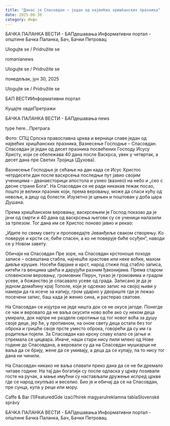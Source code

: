 ```yaml
---
title: "Данас је Спасовдан – један од највећих хришћанских празника"
date: 2025-06-30
category: Инфо
---
```


БАЧКА ПАЛАНКА ВЕСТИ - БАПдешавања Информативни портал - општине Бачка Паланка, Бач, Бачки Петровац

Ulogujte se / Pridružite se

romanianews

Ulogujte se / Pridružite se

понедељак, јун 30, 2025

Ulogujte se / Pridružite se

БАП ВЕСТИИнформативни портал

Куцајте овдеПретражи

БАЧКА ПАЛАНКА ВЕСТИ - БАПдешавања news

type here...Претрага

Фото: СПЦ
            Српска православна црква и верници славе један од највећих хришћанских празника, Вазнесење Господње – Спасовдан. Спасовдан је један од десет празника посвећених Господу Исусу Христу, који се обележава 40 дана после Васкрса, увек у четвртак, а десет дана пре Светих Тројица (Духова).

Вазнесење Господње је сећање на дан када се Исус Христос четрдесети дан после васкрсења последњи пут јавио својим ученицима – дванаесторици апостола и узнео (вазнео) на небо и „сео с десне стране Бога“.
На Спасовдан се не ради никакав тежак посао, пошто је велики празник који, према веровању, може да спаси кућу од невоље, а децу од болести. Изузетно је цењен и поштован у доба цара Душана.


Према хришћанском веровању, васкрсењем је Господ показао да је јачи од смрти и 40 дана од васкрсења његови су се ученици налазили за трпезом. Тог дана им се Христос поново јавио и рекао:


„Идите по свему свету и проповедајте Јеванђеље сваком створењу. Ко поверује и крсти се, биће спасен, а ко не поверује биће осуђен“, наводи се у Новом завету.



Обичаји на Спасовдан
Пре зоре, на Спасовдан крстоноше походе записе – освештана стабла, најчешће храстове или неке воћке, махом дивље крушке. Носећи барјаке и крст, народ стиже под стабло записа, китећи га венцима цвећа и дарујући разним ђаконијама.
Према старом словенском веровању, громовник Перун, тукао је громовима и градом усеве, а божанство је спасавало усеве од града.
Записано је да је једном домаћину крај Тополе, који је одсекао запис на својој њиви у намери да га исече за капију, гром ударио у двориште где је лежао посечени запис, баш када је женио сина, и растерао сватове.












На Спасовдан се изјутра не једе ништа док се не окусе јагоде. Понегде се чак и веровало да не ваља окусити ново воће ако су неком деца умирала, док најпре не разделе сиротињи од тог новог воћа за душу своје деце, јер ће, у противном, на оном свету деца остати без тог оброка и гришће своје прсте уместо оброка, говорећи да су им га родитељи појели.
За Спасовдан као крсну славу клало се јагње и спремала се цицвара. Иначе, наши стари нису пили млеко од Нове године до Спасовдана, а веровали су да на Спасовдан мушкарци не ваља да се брију, жене да се умивају, а деца да се купају, па то нису тог дана ни чинили.


На Спасовдан никако не ваља спавати преко дана да се не би дремало читаве године.
На тај дан богатији су после одласка у цркву позивали госте на ручак, а мање имућни су настављали дружење испред цркве где се народ окупљао и веселио. Био је и обичај да се на Спасовдан, пре сунца, купа у реци или мору.

Caffe & Bar (1)FeaturedGde izaći?hírek magyarulreklamna tablaSlovenské správy

БАЧКА ПАЛАНКА ВЕСТИ - БАПдешавања Информативни портал - општине Бачка Паланка, Бач, Бачки Петровац
